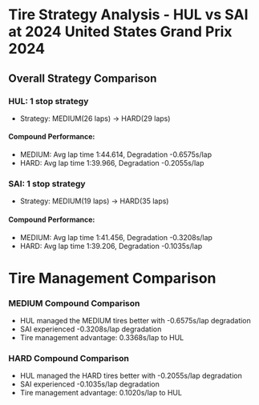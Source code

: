 # Tire Strategy Analysis - HUL vs SAI at 2024 United States Grand Prix 2024

## Overall Strategy Comparison

### HUL: 1 stop strategy
* Strategy: MEDIUM(26 laps) → HARD(29 laps)

#### Compound Performance:
* MEDIUM: Avg lap time 1:44.614, Degradation -0.6575s/lap
* HARD: Avg lap time 1:39.966, Degradation -0.2055s/lap

### SAI: 1 stop strategy
* Strategy: MEDIUM(19 laps) → HARD(35 laps)

#### Compound Performance:
* MEDIUM: Avg lap time 1:41.456, Degradation -0.3208s/lap
* HARD: Avg lap time 1:39.206, Degradation -0.1035s/lap

# Tire Management Comparison

### MEDIUM Compound Comparison
* HUL managed the MEDIUM tires better with -0.6575s/lap degradation
* SAI experienced -0.3208s/lap degradation
* Tire management advantage: 0.3368s/lap to HUL

### HARD Compound Comparison
* HUL managed the HARD tires better with -0.2055s/lap degradation
* SAI experienced -0.1035s/lap degradation
* Tire management advantage: 0.1020s/lap to HUL